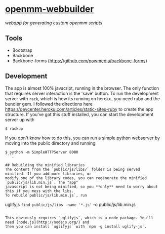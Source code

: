 [openmm-webbuilder](https://openmm.herokuapp.com/)
==================
_webapp for generating custom openmm scripts_

## Tools
- Bootstrap
- Backbone
- Backbone-forms (https://github.com/powmedia/backbone-forms)

## Development
The app is almost 100% javscript, running in the browser. The only function that requires
server interaction is the 'save' button. To run the development server with `rack`, which 
is how its running on heroku, you need ruby and the bundler gem. I followed the directions
here https://devcenter.heroku.com/articles/static-sites-ruby to create the app structure.
If you've got this stuff installed, you can start the development server up with

```
$ rackup
```

If you don't know how to do this, you can run a simple python webserver by moving into the
public directory and running

```
$ python -m SimpleHTTPServer 8080
```.

## Rebuilding the minified libraries
The content from the `public/js/libs/` folder is being served minified. If you add more libraries, or
modify one of the library codes, you can regenerate the minified `public/js/lib.min.js`. The "app" 
javascript is not being minified, so you **only** need to worry about this if you mess with the libs.
To rebuild`public/js/lib.min.js`, run

```
uglifyjs `find public/js/libs -name '*.js'` -o public/js/lib.min.js
```

This obviously requires `uglifyjs`, which is a node package. You'll need [node.js](http://nodejs.org/) and
then you can install `uglifyjs` with `npm -g install uglify-js`.
